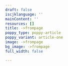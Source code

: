 ```yaml
---
draft: false
iscjklanguage: ''
mainContent: ''
resources: []
title: ->frompage
poppy_type: poppy-article
poppy_variant: article-one
image: ->frompage
bg_image: ->frompage
full_width: false

---
```

